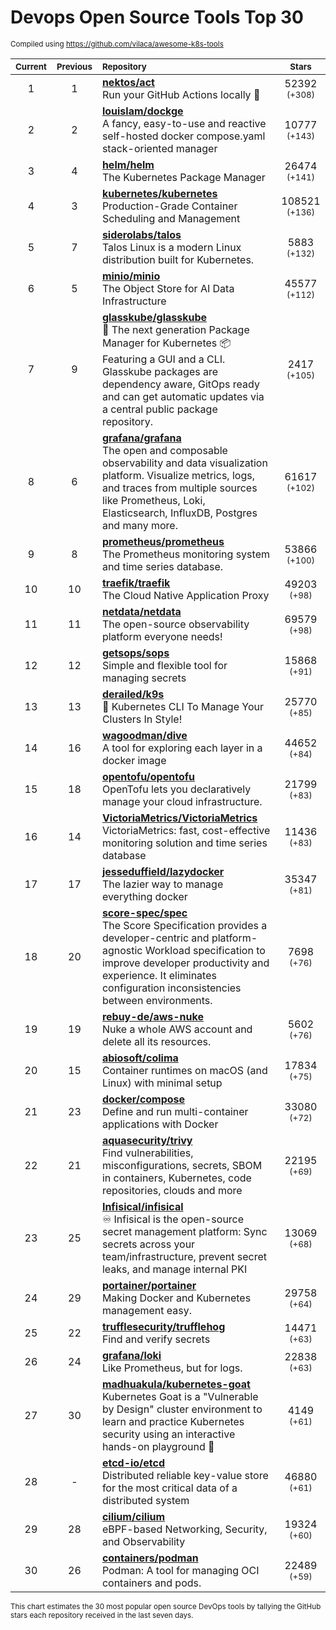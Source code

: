 # Devops Open Source Tools Top 30
<sup>Compiled using https://github.com/vilaca/awesome-k8s-tools</sup>
<div align="center">

|<sub>Current</sub>|<sub>Previous</sub>|<sub>Repository</sub>|<sub>Stars</sub>|
|:---:|:---:|:---|:---:|
|1|1|[**nektos/act**](https://github.com/nektos/act)<br/>Run your GitHub Actions locally 🚀|52392 <sup>(+308)</sup>|
|2|2|[**louislam/dockge**](https://github.com/louislam/dockge)<br/>A fancy, easy-to-use and reactive self-hosted docker compose.yaml stack-oriented manager|10777 <sup>(+143)</sup>|
|3|4|[**helm/helm**](https://github.com/helm/helm)<br/>The Kubernetes Package Manager|26474 <sup>(+141)</sup>|
|4|3|[**kubernetes/kubernetes**](https://github.com/kubernetes/kubernetes)<br/>Production-Grade Container Scheduling and Management|108521 <sup>(+136)</sup>|
|5|7|[**siderolabs/talos**](https://github.com/siderolabs/talos)<br/>Talos Linux is a modern Linux distribution built for Kubernetes.|5883 <sup>(+132)</sup>|
|6|5|[**minio/minio**](https://github.com/minio/minio)<br/>The Object Store for AI Data Infrastructure|45577 <sup>(+112)</sup>|
|7|9|[**glasskube/glasskube**](https://github.com/glasskube/glasskube)<br/>🧊 The next generation Package Manager for Kubernetes 📦 Featuring a GUI and a CLI. Glasskube packages are dependency aware, GitOps ready and can get automatic updates via a central public package repository.|2417 <sup>(+105)</sup>|
|8|6|[**grafana/grafana**](https://github.com/grafana/grafana)<br/>The open and composable observability and data visualization platform. Visualize metrics, logs, and traces from multiple sources like Prometheus, Loki, Elasticsearch, InfluxDB, Postgres and many more. |61617 <sup>(+102)</sup>|
|9|8|[**prometheus/prometheus**](https://github.com/prometheus/prometheus)<br/>The Prometheus monitoring system and time series database.|53866 <sup>(+100)</sup>|
|10|10|[**traefik/traefik**](https://github.com/traefik/traefik)<br/>The Cloud Native Application Proxy|49203 <sup>(+98)</sup>|
|11|11|[**netdata/netdata**](https://github.com/netdata/netdata)<br/>The open-source observability platform everyone needs!|69579 <sup>(+98)</sup>|
|12|12|[**getsops/sops**](https://github.com/getsops/sops)<br/>Simple and flexible tool for managing secrets|15868 <sup>(+91)</sup>|
|13|13|[**derailed/k9s**](https://github.com/derailed/k9s)<br/>🐶 Kubernetes CLI To Manage Your Clusters In Style!|25770 <sup>(+85)</sup>|
|14|16|[**wagoodman/dive**](https://github.com/wagoodman/dive)<br/>A tool for exploring each layer in a docker image|44652 <sup>(+84)</sup>|
|15|18|[**opentofu/opentofu**](https://github.com/opentofu/opentofu)<br/>OpenTofu lets you declaratively manage your cloud infrastructure.|21799 <sup>(+83)</sup>|
|16|14|[**VictoriaMetrics/VictoriaMetrics**](https://github.com/VictoriaMetrics/VictoriaMetrics)<br/>VictoriaMetrics: fast, cost-effective monitoring solution and time series database|11436 <sup>(+83)</sup>|
|17|17|[**jesseduffield/lazydocker**](https://github.com/jesseduffield/lazydocker)<br/>The lazier way to manage everything docker|35347 <sup>(+81)</sup>|
|18|20|[**score-spec/spec**](https://github.com/score-spec/spec)<br/>The Score Specification provides a developer-centric and platform-agnostic Workload specification to improve developer productivity and experience. It eliminates configuration inconsistencies between environments.|7698 <sup>(+76)</sup>|
|19|19|[**rebuy-de/aws-nuke**](https://github.com/rebuy-de/aws-nuke)<br/>Nuke a whole AWS account and delete all its resources.|5602 <sup>(+76)</sup>|
|20|15|[**abiosoft/colima**](https://github.com/abiosoft/colima)<br/>Container runtimes on macOS (and Linux) with minimal setup|17834 <sup>(+75)</sup>|
|21|23|[**docker/compose**](https://github.com/docker/compose)<br/>Define and run multi-container applications with Docker|33080 <sup>(+72)</sup>|
|22|21|[**aquasecurity/trivy**](https://github.com/aquasecurity/trivy)<br/>Find vulnerabilities, misconfigurations, secrets, SBOM in containers, Kubernetes, code repositories, clouds and more|22195 <sup>(+69)</sup>|
|23|25|[**Infisical/infisical**](https://github.com/Infisical/infisical)<br/>♾ Infisical is the open-source secret management platform: Sync secrets across your team/infrastructure, prevent secret leaks, and manage internal PKI|13069 <sup>(+68)</sup>|
|24|29|[**portainer/portainer**](https://github.com/portainer/portainer)<br/>Making Docker and Kubernetes management easy.|29758 <sup>(+64)</sup>|
|25|22|[**trufflesecurity/trufflehog**](https://github.com/trufflesecurity/trufflehog)<br/>Find and verify secrets|14471 <sup>(+63)</sup>|
|26|24|[**grafana/loki**](https://github.com/grafana/loki)<br/>Like Prometheus, but for logs.|22838 <sup>(+63)</sup>|
|27|30|[**madhuakula/kubernetes-goat**](https://github.com/madhuakula/kubernetes-goat)<br/>Kubernetes Goat is a "Vulnerable by Design" cluster environment to learn and practice Kubernetes security using an interactive hands-on playground 🚀|4149 <sup>(+61)</sup>|
|28|-|[**etcd-io/etcd**](https://github.com/etcd-io/etcd)<br/>Distributed reliable key-value store for the most critical data of a distributed system|46880 <sup>(+61)</sup>|
|29|28|[**cilium/cilium**](https://github.com/cilium/cilium)<br/>eBPF-based Networking, Security, and Observability|19324 <sup>(+60)</sup>|
|30|26|[**containers/podman**](https://github.com/containers/podman)<br/>Podman: A tool for managing OCI containers and pods.|22489 <sup>(+59)</sup>|


</div>

<sub>This chart estimates the 30 most popular open source DevOps tools by tallying the GitHub stars each repository received in the last seven days.</sub>

